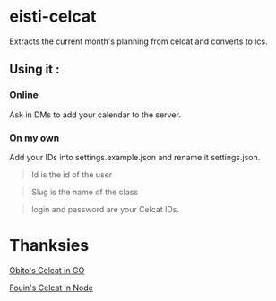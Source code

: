 # eisti-celcat
Extracts the current month's planning from celcat and converts to ics. 

## Using it : 

### Online

Ask in DMs to add your calendar to the server.

### On my own

Add your IDs into settings.example.json and rename it settings.json. 

> Id is the id of the user

> Slug is the name of the class

> login and password are your Celcat IDs. 


# Thanksies 

[Obito's Celcat in GO](https://github.com/alecs297/eisti-celcat)

[Fouin's Celcat in Node](https://github.com/Obito1903/CY-celcat)